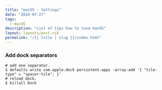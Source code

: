 ```yaml
---
title: "macOS - Settings"
date: "2020-07-27"
tags:
  - macOS
description: "List of tips how to tune macOS"
layout: layouts/post.njk
permalink: "/{{ title | slug }}/index.html"
---
```


### Add dock separators

```shell
# add one separator.
$ defaults write com.apple.dock persistent-apps -array-add '{ "tile-type" = "spacer-tile"; }'
# reload dock.
$ killall Dock
```
